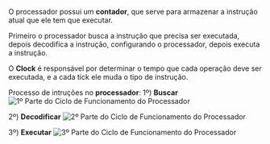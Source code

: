 O processador possui um **contador**, que serve para armazenar a instrução atual que ele tem que executar.

Primeiro o processador busca a instrução que precisa ser executada, depois decodifica a instrução, configurando o processador, depois executa a instrução.

O **Clock** é responsável por determinar o tempo que cada operação deve ser executada, e a cada tick ele muda o tipo de instrução.

Processo de intruções no **processador**:
1º) **Buscar**
![1º Parte do Ciclo de Funcionamento do Processador](https://raw.githubusercontent.com/Volaxy/Course-Alura-Computacao-Arquitetura-de-computadores-Por-tras-de-como-seu-programa-funciona/master/Images/02/04-1º_Passo_do_Processador.png)

2º) **Decodificar**
![2º Parte do Ciclo de Funcionamento do Processador](https://raw.githubusercontent.com/Volaxy/Course-Alura-Computacao-Arquitetura-de-computadores-Por-tras-de-como-seu-programa-funciona/master/Images/02/04-2º_Passo_do_Processador.png)

3º) **Executar**
![3º Parte do Ciclo de Funcionamento do Processador](https://raw.githubusercontent.com/Volaxy/Course-Alura-Computacao-Arquitetura-de-computadores-Por-tras-de-como-seu-programa-funciona/master/Images/02/04-3º_Passo_do_Processador.png)